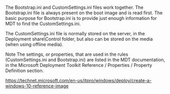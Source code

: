The Bootstrap.ini and CustomSettings.ini files work together. The Bootstrap.ini file is always present on the boot image and is read first. The basic purpose for Bootstrap.ini is to provide just enough information for MDT to find the CustomSettings.ini.

The CustomSettings.ini file is normally stored on the server, in the Deployment share\Control folder, but also can be stored on the media (when using offline media).

Note
The settings, or properties, that are used in the rules (CustomSettings.ini and Bootstrap.ini) are listed in the MDT documentation, in the Microsoft Deployment Toolkit Reference / Properties / Property Definition section.


https://technet.microsoft.com/en-us/itpro/windows/deploy/create-a-windows-10-reference-image
